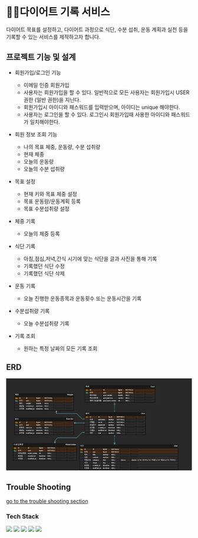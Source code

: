 # 🏃‍♀️다이어트 기록 서비스

다이어트 목표를 설정하고, 다이어트 과정으로 식단, 수분 섭취, 운동 계획과 실천 등을 기록할 수 있는 서비스를 제작하고자 합니다.



## 프로젝트 기능 및 설계
- 회원가입/로그인 기능
  - 이메일 인증 회원가입
  - 사용자는 회원가입을 할 수 있다. 일반적으로 모든 사용자는 회원가입시 USER 권한 (일반 권한)을 지닌다. 
  - 회원가입시 아이디와 패스워드를 입력받으며, 아이디는 unique 해야한다.
  - 사용자는 로그인을 할 수 있다. 로그인시 회원가입때 사용한 아이디와 패스워드가 일치해야한다.
 
- 회원 정보 조회 기능
  - 나의 목표 체중, 운동량, 수분 섭취량
  - 현재 체중
  - 오늘의 운동량
  - 오늘의 수분 섭취량
    
- 목표 설정
  - 현재 키와 목표 체중 설정
  - 목표 운동량/운동계획 등록
  - 목표 수분섭취량 설정
           
- 체중 기록
  - 오늘의 체중 등록
    
- 식단 기록
  - 아침,점심,저녁,간식 시기에 맞는 식단을 글과 사진을 통해 기록
  - 기록했던 식단 수정
  - 기록했던 식단 삭제
    
- 운동 기록
  - 오늘 진행한 운동종목과 운동횟수 또는 운동시간을 기록
  
- 수분섭취량 기록
  - 오늘 수분섭취량 기록
  
- 기록 조회
  - 원하는 특정 날짜의 모든 기록 조회

## ERD 
![ERD](doc/img/Diet_Diary.png)

## Trouble Shooting
[go to the trouble shooting section](doc/TROUBLE_SHOOTING.md)

### Tech Stack
<div> 
  <img src="https://img.shields.io/badge/java-007396?style=for-the-badge&logo=java&logoColor=white"> 
  <img src="https://img.shields.io/badge/spring-6DB33F?style=for-the-badge&logo=spring&logoColor=white"> 
  <img src="https://img.shields.io/badge/mysql-4479A1?style=for-the-badge&logo=mysql&logoColor=white">
  <img src="https://img.shields.io/badge/amazons3-569A31?style=for-the-badge&logo=amazons3&logoColor=white">
        
  <img src="https://img.shields.io/badge/git-F05032?style=for-the-badge&logo=git&logoColor=white">
</div>
